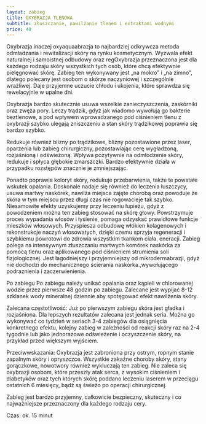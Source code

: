 ```yaml
---
layout: zabieg
title: OXYBRAZJA TLENOWA
subtitle: złuszczanie, nawilżanie tlenem i extraktami wodnymi
price: 40
---
```

Oxybrazja inaczej oxyaquaabrazja to najbardziej odkrywcza metoda odmładzania i rewitalizacji skóry na rynku kosmetycznym. Wyzwala efekt naturalnej i samoistnej odbudowy oraz regOxybrazja przeznaczona jest dla każdego rodzaju skóry wszystkich tych osób, które chcą efektywnie pielęgnować skórę. Zabieg ten wykonywany jest „na mokro” i „na zimno”, dlatego polecany jest osobom o skórze naczyniowej i szczególnie wrażliwej. Daje przyjemne uczucie chłodu i ukojenia, które sprawdza się rewelacyjnie w upalne dni.

Oxybrazja bardzo skutecznie usuwa wszelkie zanieczyszczenia, zaskórniki oraz zwęża pory. Leczy trądzik, gdyż jak wiadomo wywołują go bakterie beztlenowe, a pod wpływem wprowadzanego pod ciśnieniem tlenu z oxybrazji szybko ulegają zniszczeniu a stan skóry trądzikowej poprawia się bardzo szybko. 

Redukuje również blizny po trądzikowe, blizny pozostawione przez laser, oparzenia lub zabieg chirurgiczny, pozostawiając cerę wygładzoną, rozjaśnioną i odświeżoną. Wpływa pozytywnie na odmłodzenie skóry, redukuje i spłyca głębokie zmarszczki. Bardzo efektywnie działa w przypadku rozstępów znacznie je zmniejszając.

Ponadto poprawia koloryt skóry, redukuje przebarwienia, także te powstałe wskutek opalania. Doskonale nadaje się również do leczenia łuszczycy, usuwa martwy naskórek, nawilża miejsca zajęte chorobą oraz powoduje że skóra w tym miejscu przez długi czas nie rogowacieje tak szybko. Niesamowite efekty uzyskujemy przy leczeniu łupieżu, gdyż z powodzeniem można ten zabieg stosować na skórę głowy. Powstrzymuje proces wypadania włosów i łysienie, pomaga odzyskać prawidłowe funkcje mieszków włosowych. Przyspiesza odbudowę włókien kolagenowych i rekonstrukcje naczyń włosowatych, dzięki czemu sprzyja regeneracji i szybkiemu powrotowi do zdrowia wszystkim tkankom ciała. eneracji. Zabieg polega na intensywnym złuszczaniu martwych komórek naskórka za pomocą tlenu oraz aplikowanego pod ciśnieniem strumienia soli fizjologicznej. Jest łagodniejszy i przyjemniejszy od mikrodermabrazji, gdyż nie dochodzi do mechanicznego ścierania naskórka.,wywołującego podraznienia i zaczerwienienia.

Po zabiegu Po zabiegu należy unikać opalania oraz kąpieli w chlorowanej wodzie przez pierwsze 48 godzin po zabiegu. Zalecane jest wypijać 8-12 szklanek wody mineralnej dziennie aby spotęgować efekt nawilżenia skóry. 

Zalecana częstotliwość: Już po pierwszym zabiegu skóra jest gładka i rozjaśniona. Dla lepszych rezultatów  zalecana jest jednak seria. Można go wykonywać co tydzień w seriach 3-4 zabiegów dla osiągnięcia konkretnego efektu, kolejny zabieg w zależności od reakcji skóry raz na 2-4 tygodnie lub jako jednorazowe odświeżenie i oczyszczenie skóry, na przykład przed większym wyjściem. 

Przeciwwskazania: Oxybrazja jest zabroniona  przy ostrym, ropnym stanie zapalnym skóry i opryszczce. Wszystkie zakaźne choroby skóry, stany gorączkowe, nowotwory również wykluczają ten zabieg. Nie zaleca się oxybrazji osobom, które przeszły atak serca, z wysokim ciśnieniem i diabetyków oraz tych których skórę poddano leczeniu laserem w przeciągu ostatnich 6 miesięcy, bądź są świeżo po operacji chirurgicznej. 

Zabieg jest bardzo przyjemny, całkowicie bezpieczny, skuteczny i co najważniejsze przeznaczony dla każdego rodzaju cery.

Czas: ok. 15 minut

